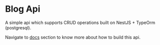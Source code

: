 # Blog Api

A simple api which supports CRUD operations built on NestJS + TypeOrm (postgresql).

Navigate to [docs](./docs/readme.md) section to know more about how to build this api.
